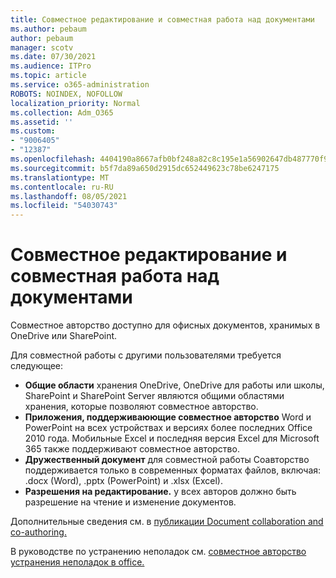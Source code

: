 ```yaml
---
title: Совместное редактирование и совместная работа над документами
ms.author: pebaum
author: pebaum
manager: scotv
ms.date: 07/30/2021
ms.audience: ITPro
ms.topic: article
ms.service: o365-administration
ROBOTS: NOINDEX, NOFOLLOW
localization_priority: Normal
ms.collection: Adm_O365
ms.assetid: ''
ms.custom:
- "9006405"
- "12387"
ms.openlocfilehash: 4404190a8667afb0bf248a82c8c195e1a56902647db487770f93888445182b2d
ms.sourcegitcommit: b5f7da89a650d2915dc652449623c78be6247175
ms.translationtype: MT
ms.contentlocale: ru-RU
ms.lasthandoff: 08/05/2021
ms.locfileid: "54030743"
---
```

# <a name="document-collaboration-and-co-authoring"></a>Совместное редактирование и совместная работа над документами

Совместное авторство доступно для офисных документов, хранимых в OneDrive или SharePoint. 

Для совместной работы с другими пользователями требуется следующее:    

- **Общие области** хранения OneDrive, OneDrive для работы или школы, SharePoint и SharePoint Server являются общими областями хранения, которые позволяют совместное авторство.
- **Приложения, поддерживаюющие совместное авторство** Word и PowerPoint на всех устройствах и версиях более последних Office 2010 года. Мобильные Excel и последняя версия Excel для Microsoft 365 также поддерживают совместное авторство.
- **Дружественный документ** для совместной работы Соавторство поддерживается только в современных форматах файлов, включая: .docx (Word), .pptx (PowerPoint) и .xlsx (Excel).
- **Разрешения на редактирование.** у всех авторов должно быть разрешение на чтение и изменение документов.

Дополнительные сведения см. в [публикации Document collaboration and co-authoring.](https://support.microsoft.com/office/document-collaboration-and-co-authoring-ee1509b4-1f6e-401e-b04a-782d26f564a4)

В руководстве по устранению неполадок см. [совместное авторство устранения неполадок в office.](https://support.microsoft.com/office/troubleshoot-co-authoring-in-office-bd481512-3f3a-4b6d-b7eb-ebf9d3626ae7)

